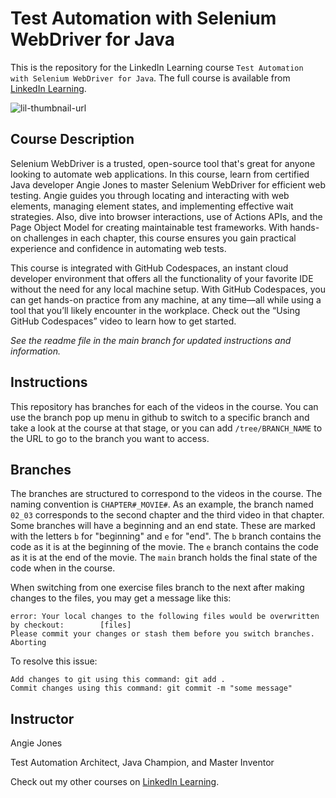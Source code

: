 # Test Automation with Selenium WebDriver for Java
This is the repository for the LinkedIn Learning course `Test Automation with Selenium WebDriver for Java`. The full course is available from [LinkedIn Learning][lil-course-url].

![lil-thumbnail-url]

## Course Description

<p>Selenium WebDriver is a trusted, open-source tool that's great for anyone looking to automate web applications. In this course, learn from certified Java developer Angie Jones to master Selenium WebDriver for efficient web testing. Angie guides you through locating and interacting with web elements, managing element states, and implementing effective wait strategies. Also, dive into browser interactions, use of Actions APIs, and the Page Object Model for creating maintainable test frameworks. With hands-on challenges in each chapter, this course ensures you gain practical experience and confidence in automating web tests.</p>
<p>This course is integrated with GitHub Codespaces, an instant cloud developer environment that offers all the functionality of your favorite IDE without the need for any local machine setup. With GitHub Codespaces, you can get hands-on practice from any machine, at any time—all while using a tool that you’ll likely encounter in the workplace. Check out the “Using GitHub Codespaces” video to learn how to get started.</p>

_See the readme file in the main branch for updated instructions and information._
## Instructions
This repository has branches for each of the videos in the course. You can use the branch pop up menu in github to switch to a specific branch and take a look at the course at that stage, or you can add `/tree/BRANCH_NAME` to the URL to go to the branch you want to access.

## Branches
The branches are structured to correspond to the videos in the course. The naming convention is `CHAPTER#_MOVIE#`. As an example, the branch named `02_03` corresponds to the second chapter and the third video in that chapter. 
Some branches will have a beginning and an end state. These are marked with the letters `b` for "beginning" and `e` for "end". The `b` branch contains the code as it is at the beginning of the movie. The `e` branch contains the code as it is at the end of the movie. The `main` branch holds the final state of the code when in the course.

When switching from one exercise files branch to the next after making changes to the files, you may get a message like this:

    error: Your local changes to the following files would be overwritten by checkout:        [files]
    Please commit your changes or stash them before you switch branches.
    Aborting

To resolve this issue:
	
    Add changes to git using this command: git add .
	Commit changes using this command: git commit -m "some message"

 ## Instructor

Angie Jones

Test Automation Architect, Java Champion, and Master Inventor
                            

Check out my other courses on [LinkedIn Learning](https://www.linkedin.com/learning/instructors/angie-jones?u=104).


[0]: # (Replace these placeholder URLs with actual course URLs)

[lil-course-url]: https://www.linkedin.com/learning/test-automation-with-selenium-webdriver-for-java
[lil-thumbnail-url]: https://media.licdn.com/dms/image/v2/D560DAQGlx2WkvENrCA/learning-public-crop_675_1200/learning-public-crop_675_1200/0/1729273882423?e=2147483647&v=beta&t=-O5JSWZNG3k4KJ0CYGZz_PmJlDvHCEI0mCxFR73xyE0

